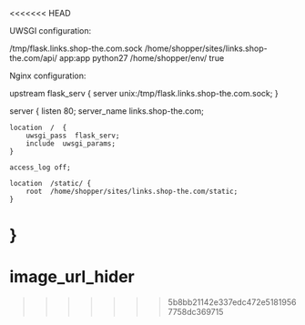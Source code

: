 <<<<<<< HEAD

UWSGI configuration:

<uwsgi>
    <socket>/tmp/flask.links.shop-the.com.sock</socket>
    <pythonpath>/home/shopper/sites/links.shop-the.com/api/</pythonpath>
    <module>app:app</module>
    <plugins>python27</plugins>
    <virtualenv>/home/shopper/env/</virtualenv>
    <disable-logging>true</disable-logging>
</uwsgi>



Nginx configuration:

upstream flask_serv {
    server unix:/tmp/flask.links.shop-the.com.sock;
}

server {
    listen 80;
    server_name  links.shop-the.com;

    location  /  {
        uwsgi_pass  flask_serv;
        include  uwsgi_params;
    }

    access_log off;

    location  /static/ {
        root  /home/shopper/sites/links.shop-the.com/static;
    }
}
=======
# image_url_hider
>>>>>>> 5b8bb21142e337edc472e51819567758dc369715

